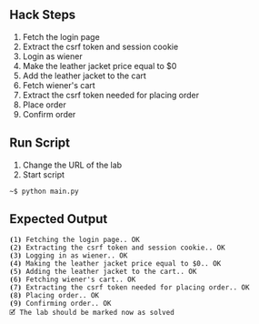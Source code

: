 ## Hack Steps

1. Fetch the login page
2. Extract the csrf token and session cookie
3. Login as wiener
4. Make the leather jacket price equal to $0
5. Add the leather jacket to the cart
6. Fetch wiener's cart
7. Extract the csrf token needed for placing order
8. Place order
9. Confirm order

## Run Script

1. Change the URL of the lab
2. Start script

```
~$ python main.py
```

## Expected Output

```
⦗1⦘ Fetching the login page.. OK
⦗2⦘ Extracting the csrf token and session cookie.. OK
⦗3⦘ Logging in as wiener.. OK
⦗4⦘ Making the leather jacket price equal to $0.. OK
⦗5⦘ Adding the leather jacket to the cart.. OK
⦗6⦘ Fetching wiener's cart.. OK
⦗7⦘ Extracting the csrf token needed for placing order.. OK
⦗8⦘ Placing order.. OK
⦗9⦘ Confirming order.. OK
🗹 The lab should be marked now as solved
```
